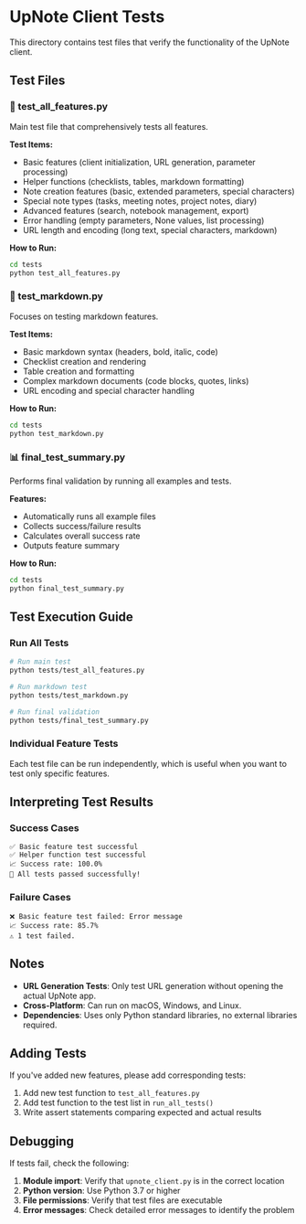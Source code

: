 # UpNote Client Tests

This directory contains test files that verify the functionality of the UpNote client.

## Test Files

### 🧪 test_all_features.py
Main test file that comprehensively tests all features.

**Test Items:**
- Basic features (client initialization, URL generation, parameter processing)
- Helper functions (checklists, tables, markdown formatting)
- Note creation features (basic, extended parameters, special characters)
- Special note types (tasks, meeting notes, project notes, diary)
- Advanced features (search, notebook management, export)
- Error handling (empty parameters, None values, list processing)
- URL length and encoding (long text, special characters, markdown)

**How to Run:**
```bash
cd tests
python test_all_features.py
```

### 📝 test_markdown.py
Focuses on testing markdown features.

**Test Items:**
- Basic markdown syntax (headers, bold, italic, code)
- Checklist creation and rendering
- Table creation and formatting
- Complex markdown documents (code blocks, quotes, links)
- URL encoding and special character handling

**How to Run:**
```bash
cd tests
python test_markdown.py
```

### 📊 final_test_summary.py
Performs final validation by running all examples and tests.

**Features:**
- Automatically runs all example files
- Collects success/failure results
- Calculates overall success rate
- Outputs feature summary

**How to Run:**
```bash
cd tests
python final_test_summary.py
```

## Test Execution Guide

### Run All Tests
```bash
# Run main test
python tests/test_all_features.py

# Run markdown test  
python tests/test_markdown.py

# Run final validation
python tests/final_test_summary.py
```

### Individual Feature Tests
Each test file can be run independently, which is useful when you want to test only specific features.

## Interpreting Test Results

### Success Cases
```
✅ Basic feature test successful
✅ Helper function test successful
📈 Success rate: 100.0%
🎉 All tests passed successfully!
```

### Failure Cases
```
❌ Basic feature test failed: Error message
📈 Success rate: 85.7%
⚠️ 1 test failed.
```

## Notes

- **URL Generation Tests**: Only test URL generation without opening the actual UpNote app.
- **Cross-Platform**: Can run on macOS, Windows, and Linux.
- **Dependencies**: Uses only Python standard libraries, no external libraries required.

## Adding Tests

If you've added new features, please add corresponding tests:

1. Add new test function to `test_all_features.py`
2. Add test function to the test list in `run_all_tests()`
3. Write assert statements comparing expected and actual results

## Debugging

If tests fail, check the following:

1. **Module import**: Verify that `upnote_client.py` is in the correct location
2. **Python version**: Use Python 3.7 or higher
3. **File permissions**: Verify that test files are executable
4. **Error messages**: Check detailed error messages to identify the problem
